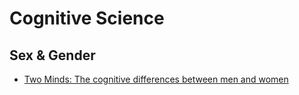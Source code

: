 # Cognitive Science


## Sex & Gender

- [Two Minds: The cognitive differences between men and women](https://stanmed.stanford.edu/2017spring/how-mens-and-womens-brains-are-different.html)